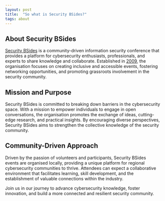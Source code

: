 ```yaml
---
layout: post
title:  "So what is Security BSides?"
tags: about
---
```

## About Security BSides
[Security BSides](https://www.securitybsides.org/) is a community-driven information security conference that provides a platform for cybersecurity enthusiasts, professionals, and experts to share knowledge and collaborate. Established in [2009](https://www.securitybsides.org.uk/), the organisation focuses on creating inclusive and accessible events, fostering networking opportunities, and promoting grassroots involvement in the security community.

## Mission and Purpose

Security BSides is committed to breaking down barriers in the cybersecurity space. With a mission to empower individuals to engage in open conversations, the organisation promotes the exchange of ideas, cutting-edge research, and practical insights. By encouraging diverse perspectives, Security BSides aims to strengthen the collective knowledge of the security community.

## Community-Driven Approach

Driven by the passion of volunteers and participants, Security BSides events are organised locally, providing a unique platform for regional cybersecurity communities to thrive. Attendees can expect a collaborative environment that facilitates learning, skill development, and the establishment of valuable connections within the industry.

Join us in our journey to advance cybersecurity knowledge, foster innovation, and build a more connected and resilient security community.